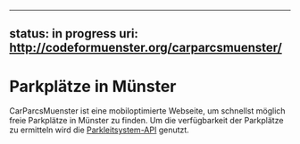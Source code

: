 ---
status: in progress
uri: http://codeformuenster.org/carparcsmuenster/ 
----


Parkplätze in Münster
=====================

CarParcsMuenster ist eine mobiloptimierte Webseite, um schnellst möglich freie Parkplätze in Münster zu finden. Um die verfügbarkeit der Parkplätze zu ermitteln wird die [Parkleitsystem-API](https://github.com/codeformuenster/parkleitsystem-api) genutzt.